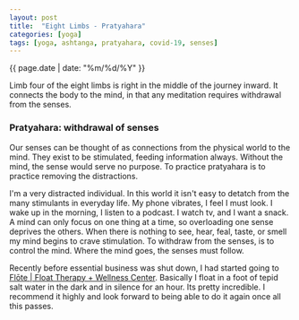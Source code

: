```yaml
---
layout: post
title:  "Eight Limbs - Pratyahara"
categories: [yoga]
tags: [yoga, ashtanga, pratyahara, covid-19, senses]
---
```

{{ page.date | date: "%m/%d/%Y" }}
 
Limb four of the eight limbs is right in the middle of the journey inward.  It connects the body to the mind, in that any meditation requires withdrawal from the senses.
 
### Pratyahara:  withdrawal of senses
 
Our senses can be thought of as connections from the physical world to the mind.  They exist to be stimulated, feeding information always.  Without the mind, the sense would serve no purpose.  To practice pratyahara is to practice removing the distractions.
 
I'm a very distracted individual.  In this world it isn't easy to detatch from the many stimulants in everyday life.  My phone vibrates, I feel I must look.  I wake up in the morning, I listen to a podcast.  I watch tv, and I want a snack.  A mind can only focus on one thing at a time, so overloading one sense deprives the others.  When there is nothing to see, hear, feal, taste, or smell my mind begins to crave stimulation.  To withdraw from the senses, is to control the mind.  Where the mind goes, the senses must follow.  
 
Recently before essential business was shut down, I had started going to [Flōte | Float Therapy + Wellness Center](https://www.seacoastflote.com/ "Flōte | Float Therapy + Wellness Center").  Basically I float in a foot of tepid salt water in the dark and in silence for an hour.  Its pretty incredible.  I recommend it highly and look forward to being able to do it again once all this passes.  
